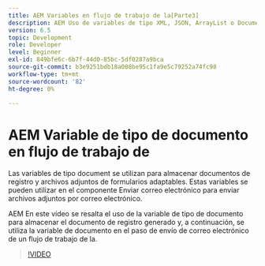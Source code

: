 ```yaml
---
title: AEM Variables en flujo de trabajo de la[Parte3]
description: AEM Uso de variables de tipo XML, JSON, ArrayList o Document en un flujo de trabajo de
version: 6.5
topic: Development
role: Developer
level: Beginner
exl-id: 849bfe6c-6b7f-44d0-85bc-5df0287a9bca
source-git-commit: b3e9251bdb18a008be95c1fa9e5c79252a74fc98
workflow-type: tm+mt
source-wordcount: '82'
ht-degree: 0%

---
```


# AEM Variable de tipo de documento en flujo de trabajo de


Las variables de tipo document se utilizan para almacenar documentos de registro y archivos adjuntos de formularios adaptables. Estas variables se pueden utilizar en el componente Enviar correo electrónico para enviar archivos adjuntos por correo electrónico.

AEM En este vídeo se resalta el uso de la variable de tipo de documento para almacenar el documento de registro generado y, a continuación, se utiliza la variable de documento en el paso de envío de correo electrónico de un flujo de trabajo de la.

>[!VIDEO](https://video.tv.adobe.com/v/26452?quality=12&learn=on)
